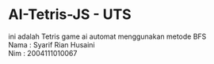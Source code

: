 # AI-Tetris-JS - UTS
ini adalah Tetris game ai automat menggunakan metode BFS
<br>
Nama : Syarif Rian Husaini
<br>
Nim  : 2004111010067



